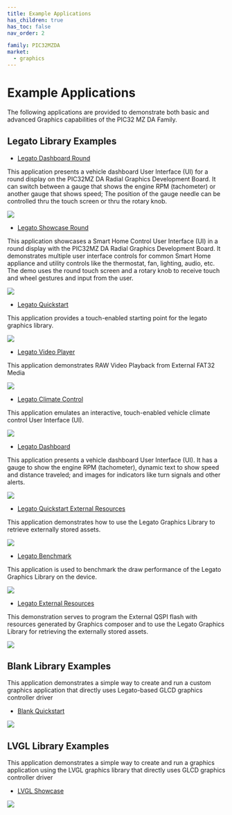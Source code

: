 ```yaml
---
title: Example Applications
has_children: true
has_toc: false
nav_order: 2

family: PIC32MZDA
market:
  - graphics
---
```


# Example Applications

The following applications are provided to demonstrate both basic and advanced Graphics capabilities of the PIC32 MZ DA Family.

## Legato Library Examples 


* [Legato Dashboard Round](./legato_dashboard_round/readme.md)

This application presents a vehicle dashboard User Interface (UI) for a round display on the PIC32MZ DA Radial Graphics Development Board. It can switch between a gauge that shows the engine RPM (tachometer) or another gauge that shows speed; The position of the gauge needle can be controlled thru the touch screen or thru the rotary knob.

![](./../images/legato_dashboard_round.png)



* [Legato Showcase Round](./legato_showcase_round/readme.md)

This application showcases a Smart Home Control User Interface (UI) in a round display with the PIC32MZ DA Radial Graphics Development Board. It demonstrates multiple user interface controls for common Smart Home appliance and utility controls like the thermostat, fan, lighting, audio, etc. The demo uses the round touch screen and a rotary knob to receive touch and wheel gestures and input from the user.

![](./../images/legato_showcase_round.png)



* [Legato Quickstart](./legato_quickstart/readme.md)

This application provides a touch-enabled starting point for the legato graphics library.

![](./../images/legato_quickstart.png)


* [Legato Video Player](./legato_video_player/readme.md)

This application demonstrates RAW Video Playback from External FAT32 Media

![](./../images/legato_video_player.png)


* [Legato Climate Control](./legato_climate_control/readme.md)

This application emulates an interactive, touch-enabled vehicle climate control User Interface (UI).

![](./../images/legato_climate_control.png)


* [Legato Dashboard](./legato_dashboard/readme.md)

This application presents a vehicle dashboard User Interface (UI). It has a gauge to show the engine RPM (tachometer), dynamic text to show speed and distance traveled; and images for indicators like turn signals and other alerts.

![](./../images/legato_dashboard.png)


* [Legato Quickstart External Resources](./legato_quickstart_ext_res/readme.md)

This application demonstrates how to use the Legato Graphics Library to retrieve externally stored assets.

![](./../images/legato_quickstart_ext_res_jpeg.png)


* [Legato Benchmark](./legato_benchmark/readme.md)

This application is used to benchmark the draw performance of the Legato Graphics Library on the device.

![](./../images/legato_benchmark.png)


* [Legato External Resources](./legato_ext_res/readme.md)

This demonstration serves to program the External QSPI flash with resources generated by Graphics composer and to use the Legato Graphics Library for retrieving the externally stored assets.

![](./../images/legato_ext_res_IntroScreen.png)



## Blank Library Examples

This application demonstrates a simple way to create and run a custom graphics application that directly uses Legato-based GLCD graphics controller driver

* [Blank Quickstart](./blank_quickstart/readme.md)

![](./../images/blank_quickstart.png)


## LVGL Library Examples

This application demonstrates a simple way to create and run a graphics application using the LVGL graphics library that directly uses GLCD graphics controller driver

* [LVGL Showcase](./lvgl_showcase/readme.md)

![](./../images/lvgl_showcase.png)


